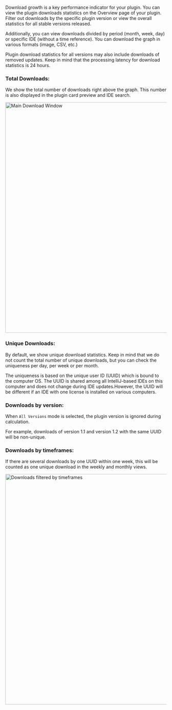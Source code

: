 [//]: # (title: Download statistics)

<p>Download growth is a key performance indicator for your plugin. You can view the plugin downloads statistics on the Overview page of your plugin. Filter out downloads by the specific plugin version or view the overall statistics for all stable versions released.</p>
<p>Additionally, you can view downloads divided by period (month, week, day) or specific IDE (without a time reference). You can download the graph in various formats (image, CSV, etc.)</p>
<p>Plugin download statistics for all versions may also include downloads of removed updates. Keep in mind that the processing latency for download statistics is 24 hours.</p>

### Total Downloads:

<p>We show the total number of downloads right above the graph. This number is also displayed in the plugin card preview and IDE search.</p>

<img src="download-main.png" alt="Main Download Window"
width="720"/>

### Unique Downloads:

<p>By default, we show unique download statistics. Keep in mind that we do not count the total number of unique downloads, but you can check the uniqueness per day, per week or per month.</p> 
<p>The uniqueness is based on the unique user ID (UUID)  which is bound to the computer OS. The UUID is shared among all IntelliJ-based IDEs on this computer and does not change during IDE updates.However, the UUID will be different if an IDE with one license is installed on various computers.</p>

### Downloads by version:

<p>When <code>All Versions</code> mode is selected, the plugin version is ignored during calculation.</p>
<p>For example, downloads of version 1.1 and version 1.2  with the same UUID will be non-unique.</p>

### Downloads by timeframes:

<p>If there are several downloads by one UUID within one week, this will be counted as one unique download in the weekly and monthly views.</p>

<img src="unique-download.png" alt="Downloads filtered by timeframes"
width="720"/>



